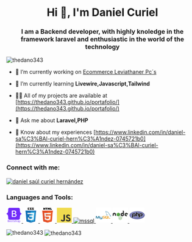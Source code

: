 <h1 align="center">Hi 👋, I'm Daniel Curiel</h1>
<h3 align="center">I am a Backend developer, with highly knoledge in the framework laravel and enthusiastic in the world of the technology</h3>

<p align="left"> <img src="https://komarev.com/ghpvc/?username=thedano343&label=Profile%20views&color=0e75b6&style=flat" alt="thedano343" /> </p>

- 🔭 I’m currently working on [Ecommerce Leviathaner Pc´s](https://bitbucket.org/thedano/ecommerce-leviathaner-pcs/src/master/)

- 🌱 I’m currently learning **Livewire,Javascript,Tailwind**

- 👨‍💻 All of my projects are available at [https://thedano343.github.io/portafolio/](https://thedano343.github.io/portafolio/)

- 💬 Ask me about **Laravel,PHP**

- 📄 Know about my experiences [https://www.linkedin.com/in/daniel-sa%C3%BAl-curiel-hern%C3%A1ndez-0745721b0](https://www.linkedin.com/in/daniel-sa%C3%BAl-curiel-hern%C3%A1ndez-0745721b0)

<h3 align="left">Connect with me:</h3>
<p align="left">
<a href="https://linkedin.com/in/daniel saúl curiel hernández" target="blank"><img align="center" src="https://raw.githubusercontent.com/rahuldkjain/github-profile-readme-generator/master/src/images/icons/Social/linked-in-alt.svg" alt="daniel saúl curiel hernández" height="30" width="40" /></a>
</p>

<h3 align="left">Languages and Tools:</h3>
<p align="left"> <a href="https://getbootstrap.com" target="_blank" rel="noreferrer"> <img src="https://raw.githubusercontent.com/devicons/devicon/master/icons/bootstrap/bootstrap-plain-wordmark.svg" alt="bootstrap" width="40" height="40"/> </a> <a href="https://www.w3schools.com/css/" target="_blank" rel="noreferrer"> <img src="https://raw.githubusercontent.com/devicons/devicon/master/icons/css3/css3-original-wordmark.svg" alt="css3" width="40" height="40"/> </a> <a href="https://www.w3.org/html/" target="_blank" rel="noreferrer"> <img src="https://raw.githubusercontent.com/devicons/devicon/master/icons/html5/html5-original-wordmark.svg" alt="html5" width="40" height="40"/> </a> <a href="https://developer.mozilla.org/en-US/docs/Web/JavaScript" target="_blank" rel="noreferrer"> <img src="https://raw.githubusercontent.com/devicons/devicon/master/icons/javascript/javascript-original.svg" alt="javascript" width="40" height="40"/> </a> <a href="https://www.microsoft.com/en-us/sql-server" target="_blank" rel="noreferrer"> <img src="https://www.svgrepo.com/show/303229/microsoft-sql-server-logo.svg" alt="mssql" width="40" height="40"/> </a> <a href="https://www.mysql.com/" target="_blank" rel="noreferrer"> <img src="https://raw.githubusercontent.com/devicons/devicon/master/icons/mysql/mysql-original-wordmark.svg" alt="mysql" width="40" height="40"/> </a> <a href="https://nodejs.org" target="_blank" rel="noreferrer"> <img src="https://raw.githubusercontent.com/devicons/devicon/master/icons/nodejs/nodejs-original-wordmark.svg" alt="nodejs" width="40" height="40"/> </a> <a href="https://www.php.net" target="_blank" rel="noreferrer"> <img src="https://raw.githubusercontent.com/devicons/devicon/master/icons/php/php-original.svg" alt="php" width="40" height="40"/> </a> </p>

<p><img align="left" src="https://github-readme-stats.vercel.app/api/top-langs?username=thedano343&show_icons=true&locale=en&layout=compact" alt="thedano343" /></p>

<p>&nbsp;<img align="center" src="https://github-readme-stats.vercel.app/api?username=thedano343&show_icons=true&locale=en" alt="thedano343" /></p>
